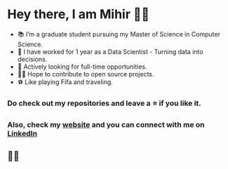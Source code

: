 # Hey there, I am Mihir 👋🏼

<!--
**Mik-27/Mik-27** is a ✨ _special_ ✨ repository because its `README.md` (this file) appears on your GitHub profile.

Here are some ideas to get you started:
-->

- 📚 I’m a graduate student pursuing my Master of Science in Computer Science.
- 🌱 I have worked for 1 year as a Data Scientist - Turning data into decisions.
- 🏢 Actively looking for full-time opportunities.
- 🤞🏼 Hope to contribute to open source projects.
- ⚽ Like playing Fifa and traveling.

### Do check out my repositories and leave a ⭐ if you like it.
### Also, check my [website](https://mik-27.github.io/) and you can connect with me on [LinkedIn](https://www.linkedin.com/in/mihir-thakur-116aa2208/)

## ✌🏼
